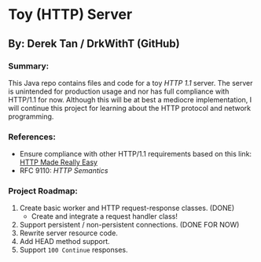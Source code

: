 # Toy (HTTP) Server
## By: Derek Tan / DrkWithT (GitHub)

### Summary:
This Java repo contains files and code for a toy _HTTP 1.1_ server. The server is unintended for production usage and nor has full compliance with HTTP/1.1 for now. Although this will be at best a mediocre implementation, I will continue this project for learning about the HTTP protocol and network programming.

### References:
 - Ensure compliance with other HTTP/1.1 requirements based on this link: [HTTP Made Really Easy](https://www.jmarshall.com/easy/http/#http1.1s1)
 - RFC 9110: _HTTP Semantics_

### Project Roadmap:
 1. Create basic worker and HTTP request-response classes. (DONE)
    - Create and integrate a request handler class!
 2. Support persistent / non-persistent connections. (DONE FOR NOW)
 3. Rewrite server resource code.
 4. Add HEAD method support.
 5. Support `100 Continue` responses.
